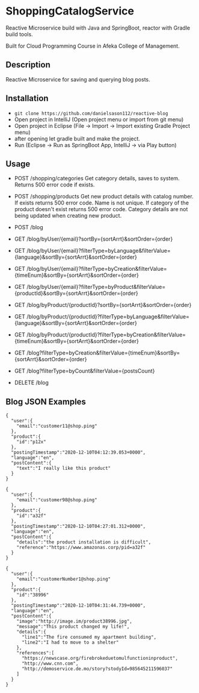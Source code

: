 # ShoppingCatalogService

Reactive Microservice build with Java and SpringBoot, reactor with Gradle build tools.

Built for Cloud Programming Course in Afeka College of Management.

## Description

Reactive Microservice for saving and querying blog posts.

## Installation

* `git clone https://github.com/danielsason112/reactive-blog`
* Open project in IntelliJ (Open project menu or import from git menu)
* Open project in Eclipse (File -> Import -> Import existing Gradle Project menu)
* after opening let gradle built and make the project.
* Run (Eclipse -> Run as SpringBoot App, IntelliJ -> via Play button)

## Usage

- POST /shopping/categories
 Get category details, saves to system.
 Returns 500 error code if exists.
- POST /shopping/products
 Get new product details with catalog number. If exists returns 500 error code.
 Name is not unique.
 If category of the product doesn't exist returns 500 error code.
 Category details are not being updated when creating new product.

- POST /blog

- GET /blog/byUser/{email}?sortBy={sortArrt}&sortOrder={order}
  
- GET /blog/byUser/{email}?filterType=byLanguage&filterValue={language}&sortBy={sortArrt}&sortOrder={order}

- GET /blog/byUser/{email}?filterType=byCreation&filterValue={timeEnum}&sortBy={sortArrt}&sortOrder={order}
  
- GET /blog/byUser/{email}?filterType=byProduct&filterValue={productId}&sortBy={sortArrt}&sortOrder={order}

- GET /blog/byProduct/{productId}?sortBy={sortArrt}&sortOrder={order}

- GET /blog/byProduct/{productId}?filterType=byLanguage&filterValue={language}&sortBy={sortArrt}&sortOrder={order}

- GET /blog/byProduct/{productId}?filterType=byCreation&filterValue={timeEnum}&sortBy={sortArrt}&sortOrder={order}
  
- GET /blog?filterType=byCreation&filterValue={timeEnum}&sortBy={sortArrt}&sortOrder={order}

- GET /blog?filterType=byCount&filterValue={postsCount}
  
- DELETE /blog

## Blog JSON Examples
    {
      "user":{
        "email":"customer11@shop.ping"
      }, 
      "product":{
        "id":"p12x"
      },  
      "postingTimestamp":"2020-12-10T04:12:39.053+0000", 
      "language":"en", 
      "postContent":{
        "text":"I really like this product"
      }
    }
    
    {
      "user":{
        "email":"customer98@shop.ping"
      }, 
      "product":{
        "id":"a32f"
      }, 
      "postingTimestamp":"2020-12-10T04:27:01.312+0000", 
      "language":"en", 
      "postContent":{
        "details":"the product installation is difficult", 
        "reference":"https://www.amazonas.corp/pid=a32f"
      }
    }
    
    {
      "user":{
        "email":"customerNumber1@shop.ping"
      }, 
      "product":{
        "id":"38996"
      },  
      "postingTimestamp":"2020-12-10T04:31:44.739+0000", 
      "language":"en", 
      "postContent":{
        "image":"http://image.im/product38996.jpg", 
        "message":"This product changed my life!", 
        "details":{
          "line1":"The fire consumed my apartment building",
          "line2":"I had to move to a shelter"
        }, 
        "references":[
          "https://newscase.org/firebrokeduetomulfunctioninproduct", 
          "http://www.cnn.com", 
          "http://demoservice.de.mo/story?stodyId=985645211596037"
        ]
      }
    }

